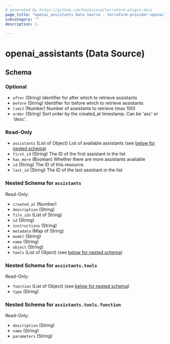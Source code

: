 ```yaml
---
# generated by https://github.com/hashicorp/terraform-plugin-docs
page_title: "openai_assistants Data Source - terraform-provider-openai"
subcategory: ""
description: |-
  
---
```


# openai_assistants (Data Source)





<!-- schema generated by tfplugindocs -->
## Schema

### Optional

- `after` (String) Identifier for after which to retrieve assistants
- `before` (String) Identifier for before which to retrieve assistants
- `limit` (Number) Number of assistants to retrieve (max 100)
- `order` (String) Sort order by the created_at timestamp. Can be 'asc' or 'desc'.

### Read-Only

- `assistants` (List of Object) List of available assistants (see [below for nested schema](#nestedatt--assistants))
- `first_id` (String) The ID of the first assistant in the list
- `has_more` (Boolean) Whether there are more assistants available
- `id` (String) The ID of this resource.
- `last_id` (String) The ID of the last assistant in the list

<a id="nestedatt--assistants"></a>
### Nested Schema for `assistants`

Read-Only:

- `created_at` (Number)
- `description` (String)
- `file_ids` (List of String)
- `id` (String)
- `instructions` (String)
- `metadata` (Map of String)
- `model` (String)
- `name` (String)
- `object` (String)
- `tools` (List of Object) (see [below for nested schema](#nestedobjatt--assistants--tools))

<a id="nestedobjatt--assistants--tools"></a>
### Nested Schema for `assistants.tools`

Read-Only:

- `function` (List of Object) (see [below for nested schema](#nestedobjatt--assistants--tools--function))
- `type` (String)

<a id="nestedobjatt--assistants--tools--function"></a>
### Nested Schema for `assistants.tools.function`

Read-Only:

- `description` (String)
- `name` (String)
- `parameters` (String)
